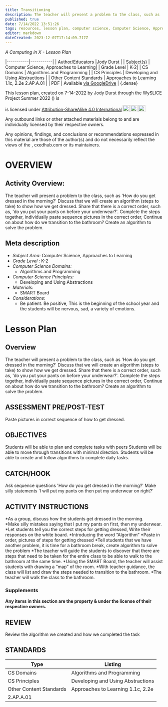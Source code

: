 ```yaml
---
title: Transitioning
description: The teacher will present a problem to the class, such as 'How do you get dressed in the morning?' Discuss that we will create an algorithm (steps to take) to show how we get dressed. Share that there is a correct order, such as, 'do you put your pants on before your underwear?'. Complete the steps together, individually paste sequence pictures in the correct order, Continue on about how do we transition to the bathroom? Create an algorithm to solve the problem.
published: true
date: 7/14/2022 13:51:26
tags: resources, lesson plan, computer science, Computer Science, Approaches to Learning 
editor: markdown
dateCreated: 2023-12-07T17:14:09.717Z
---
```

*A Computing in X - Lesson Plan*

|-----------|-----------|
| Author/Educators |Jody Durst |
| Subject(s) | Computer Science, Approaches to Learning|
| Grade Level | K-2|
| CS Domains | Algorithms and Programming |
| CS Principles | Developing and Using Abstractions |
| Other Content Standards | Approaches to Learning 1.1c, 2.2e
2.AP.A.01 | 
| PDF | Available [via GoogleDrive]() |
{.dense}






This lesson plan, created on 7-14-2022 by Jody Durst through the  WySLICE Project Summer 2022 () is  <p xmlns:cc="http://creativecommons.org/ns#" >  is licensed under <a href="http://creativecommons.org/licenses/by-sa/4.0/?ref=chooser-v1" target="_blank" rel="license noopener noreferrer" style="display:inline-block;">Attribution-ShareAlike 4.0 International<img style="height:22px!important;margin-left:3px;vertical-align:text-bottom;" src="https://mirrors.creativecommons.org/presskit/icons/cc.svg?ref=chooser-v1"><img style="height:22px!important;margin-left:3px;vertical-align:text-bottom;" src="https://mirrors.creativecommons.org/presskit/icons/by.svg?ref=chooser-v1"><img style="height:22px!important;margin-left:3px;vertical-align:text-bottom;" src="https://mirrors.creativecommons.org/presskit/icons/sa.svg?ref=chooser-v1"></a></p>


Any outbound links or other attached materials belong to and are individually licensed by their respective owners. 


Any opinions, findings, and conclusions or recommendations expressed in this material are those of the author(s) and do not necessarily reflect the views of the , cxedhub.com or its maintainers.


# OVERVIEW
## Activity Overview:  
The teacher will present a problem to the class, such as 'How do you get dressed in the morning?' Discuss that we will create an algorithm (steps to take) to show how we get dressed. Share that there is a correct order, such as, 'do you put your pants on before your underwear?'. Complete the steps together, individually paste sequence pictures in the correct order, Continue on about how do we transition to the bathroom? Create an algorithm to solve the problem.
## Meta description
+ *Subject Area:* Computer Science, Approaches to Learning 
+ *Grade Level :* K-2 
+ *Computer Science Domains:*
   + Algorithms and Programming
+ *Computer Science Principles:*
   + Developing and Using Abstractions
+ *Materials:* 
   + SMART Board
+ *Considerations:*
   + Be patient. Be positive, This is the beginning of the school year and the students will be nervous, sad, a variety of emotions.


# Lesson Plan
## Overview
The teacher will present a problem to the class, such as 'How do you get dressed in the morning?' Discuss that we will create an algorithm (steps to take) to show how we get dressed. Share that there is a correct order, such as, 'do you put your pants on before your underwear?'. Complete the steps together, individually paste sequence pictures in the correct order, Continue on about how do we transition to the bathroom? Create an algorithm to solve the problem.
## ASSESSMENT PRE/POST-TEST
Paste pictures in correct sequence of how to get dressed.
## OBJECTIVES
Students will be able to plan and complete tasks with peers
Students will be able to move through transitions with minimal direction.
Students will be able to create and follow algorithms to complete daily tasks.


## CATCH/HOOK
Ask sequence questions 'How do you get dressed in the morning?' Make silly statements 'I will put my pants on then put my underwear on right?'


## ACTIVITY INSTRUCTIONS
*As a group, discuss how the students get dressed in the morning.  
*Make silly mistakes saying that I put my pants on first, then my underwear. 
*Let students tell you the correct steps for getting dressed, Write their responses on the white board. 
*Introducing the word “Algorithm” 
*Paste in order, pictures of steps for getting dressed 
*Tell students that we have another problem, it is time for a bathroom break, create algorithm to solve the problem 
*The teacher will guide the students to discover that there are steps that need to be taken for the entire class to be able to walk to the bathroom at the same time. 
*Using the SMART Board, the teacher will assist students with drawing a “map” of the room. 
*With teacher guidance, the class will list and draw the steps needed to transition to the bathroom. 
*The teacher will walk the class to the bathroom.


### Supplements
**Any items in this section are the property & under the license of their respective owners.**






## REVIEW
Review the algorithm we created and how we completed the task
## STANDARDS        
| Type | Listing | 
|-----------|-----------|
| CS Domains  | Algorithms and Programming|
| CS Principles   | Developing and Using Abstractions|
| Other Content Standards | Approaches to Learning 1.1c, 2.2e
2.AP.A.01  |